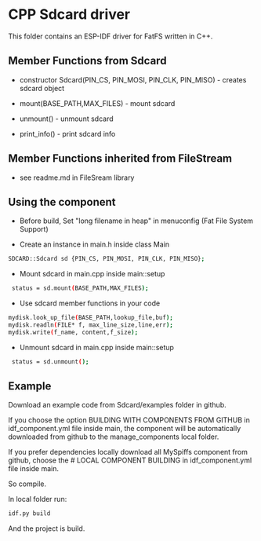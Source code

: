 # CPP Sdcard driver
This folder contains an ESP-IDF driver for FatFS written in C++.

## Member Functions from Sdcard
- constructor Sdcard(PIN_CS, PIN_MOSI, PIN_CLK, PIN_MISO) - creates sdcard object

- mount(BASE_PATH,MAX_FILES) - mount sdcard

- unmount() - unmount sdcard

- print_info() - print sdcard info


## Member Functions inherited from FileStream
- see readme.md in FileSream library


## Using the component
- Before build, Set "long filename in heap" in menuconfig (Fat File System Support)

- Create an instance in main.h inside class Main
```bash
SDCARD::Sdcard sd {PIN_CS, PIN_MOSI, PIN_CLK, PIN_MISO};
``````

- Mount sdcard in main.cpp inside main::setup
```bash
 status = sd.mount(BASE_PATH,MAX_FILES);
``````
- Use sdcard member functions in your code
```bash
mydisk.look_up_file(BASE_PATH,lookup_file,buf);
mydisk.readln(FILE* f, max_line_size,line,err);
mydisk.write(f_name, content,f_size);
```

- Unmount sdcard in main.cpp inside main::setup
```bash
 status = sd.unmount();
``````

## Example
Download an example code from Sdcard/examples folder in github.


If you choose the option BUILDING WITH COMPONENTS FROM GITHUB in idf_component.yml file inside main, the component will be automatically downloaded from github to the manage_components local folder.

If you prefer dependencies locally download all MySpiffs component from github, choose the # LOCAL COMPONENT BUILDING  in idf_component.yml file inside main. 

So compile.

In local folder run:
```bash
idf.py build
```

And the project is build.









